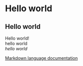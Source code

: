 # Hello world
## Hello world


Hello world! <br>
hello world   
*hello world*


[Markdown language documentation](https://docs.github.com/en/get-started/writing-on-github/getting-started-with-writing-and-formatting-on-github/basic-writing-and-formatting-syntax)